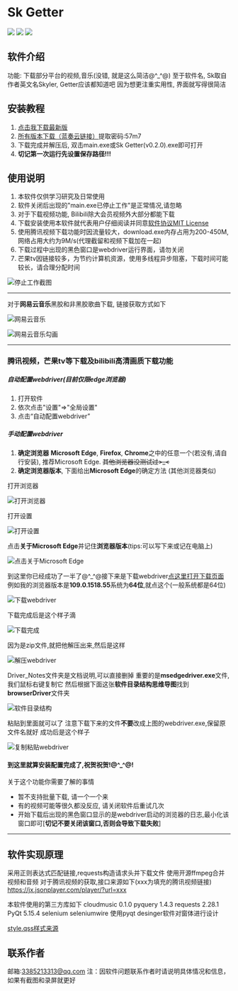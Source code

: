 # Sk Getter

[![](https://img.shields.io/badge/Latest_Version-v0.3.0-brightgreen.svg)](https://gitee.com/skyler-sun/sk-getter/releases/tag/v0.3.0)
[![](https://img.shields.io/badge/All_Releases-Click_Here-blue.svg)](https://gitee.com/skyler-sun/sk-getter/releases)
[![](https://img.shields.io/badge/Stars-1-yellow.svg)](#)

## 软件介绍
功能: 下载部分平台的视频,音乐(没错, 就是这么简洁@^_^@)
至于软件名, Sk取自作者英文名Skyler, Getter应该都知道吧
因为想更注重实用性, 界面就写得很简洁

## 安装教程

1.  [点击我下载最新版](https://gitee.com/skyler-sun/sk-getter/releases/download/v0.3.0/Sk%20Getter(v0.3.0).7z)
2. [所有版本下载（蓝奏云链接）](https://skyler.lanzouo.com/b03pox9sd)提取密码:57m7
3. 下载完成并解压后, 双击main.exe或Sk Getter(v0.2.0).exe即可打开
4. **切记第一次运行先设置保存路径!!!**

## 使用说明

1.  本软件仅供学习研究及日常使用
2.  软件关闭后出现的"main.exe已停止工作"是正常情况,请忽略
3. 对于下载视频功能, Bilibili除大会员视频外大部分都能下载
4. 下载安装使用本软件就代表用户仔细阅读并同意[软件协议MIT License](https://gitee.com/skyler-sun/sk-getter/blob/master/LICENSE)
5. 使用腾讯视频下载功能时因流量较大，download.exe内存占用为200-450M,网络占用大约为9M/s(代理截留和视频下载加在一起)
6. 下载过程中出现的黑色窗口是webdriver运行界面，请勿关闭
7. 芒果tv因链接较多，为节约计算机资源，使用多线程异步阻塞，下载时间可能较长，请合理分配时间

![停止工作截图](2022-12-31_213500.png)

------------


对于**网易云音乐**黑胶和非黑胶歌曲下载, 链接获取方式如下

![网易云音乐](cloudmusic.png)


![网易云音乐勾画](cloudmusic_high.png)


------------


### 腾讯视频，芒果tv等下载及bilibili高清画质下载功能
##### 自动配置webdriver(目前仅限edge浏览器)
1. 打开软件
2. 依次点击"设置"=>"全局设置"
3. 点击“自动配置webdriver”

##### 手动配置webdriver
1. **确定浏览器**
**Microsoft Edge**, **Firefox**, **Chrome**之中的任意一个(若没有,请自行安装), 推荐Microsoft Edge. ~~其他浏览器没测试过>_<~~
2. **确定浏览器版本**, 下面给出**Microsoft Edge**的确定方法 (其他浏览器类似)

打开浏览器


![打开浏览器](t1.png)


打开设置


![打开设置](t2.png)


点击**关于Microsoft Edge**并记住**浏览器版本**(tips:可以写下来或记在电脑上)


![点击关于Microsoft Edge](t3.png)


到这里你已经成功了一半了@^_^@接下来是下载webdriver[点这里打开下载页面](https://developer.microsoft.com/zh-cn/microsoft-edge/tools/webdriver/ "是")
例如我的浏览器版本是**109.0.1518.55**系统为**64位**,就点这个(一般系统都是64位)


![下载webdriver](t4.png)


下载完成后是这个样子滴


![下载完成](t5.png)


因为是zip文件,就把他解压出来,然后是这样


![解压webdriver](t6.png)


Driver_Notes文件夹是文档说明,可以直接删掉
重要的是**msedgedriver.exe**文件,我们鼠标右键复制它
然后根据下面这张**软件目录结构思维导图**找到**browserDriver**文件夹


![软件目录结构](catalogueStructure.png)


粘贴到里面就可以了
注意下载下来的文件**不要**改成上图的webdriver.exe,保留原文件名就好
成功后是这个样子


![复制粘贴webdriver](t7.png)


#### 到这里就算安装配置完成了,祝贺祝贺!@^_^@!

关于这个功能你需要了解的事情
- 暂不支持批量下载, 请一个一个来
- 有的视频可能等很久都没反应, 请关闭软件后重试几次
- 开始下载后出现的黑色窗口显示的是webdriver启动的浏览器的日志,最小化该窗口即可[**切记不要关闭该窗口,否则会导致下载失败**]

------------


## 软件实现原理
采用正则表达式匹配链接,requests构造请求头并下载文件
使用开源ffmpeg合并视频和音频
对于腾讯视频的获取,接口来源如下(xxx为填充的腾讯视频链接)
https://jx.jsonplayer.com/player/?url=xxx

本软件使用的第三方库如下
cloudmusic 0.1.0
pyquery   1.4.3
requests  2.28.1
PyQt      5.15.4
selenium
seleniumwire
使用pyqt desinger软件对窗体进行设计

[style.qss样式来源](https://www.programmerall.com/article/26091298015/)

## 联系作者
邮箱:3385213313@qq.com
注：因软件问题联系作者时请说明具体情况和信息，如果有截图和录屏就更好